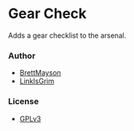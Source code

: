 # Gear Check

Adds a gear checklist to the arsenal.

### Author
- [BrettMayson](https://github.com/BrettMayson)
- [LinkIsGrim](https://github.com/LinkIsGrim)

### License
- [GPLv3](./LICENSE)
